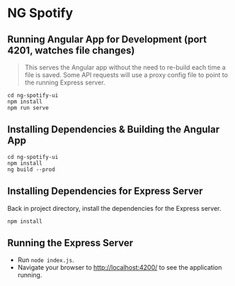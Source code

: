 # NG Spotify

## Running Angular App for Development (port 4201, watches file changes)

> This serves the Angular app without the need to re-build each time a file is saved. Some API requests will use a proxy config file to point to the running Express server.

```
cd ng-spotify-ui
npm install
npm run serve
```

## Installing Dependencies & Building the Angular App

```
cd ng-spotify-ui
npm install
ng build --prod
```

## Installing Dependencies for Express Server

Back in project directory, install the dependencies for the Express server.

```
npm install
```

## Running the Express Server

- Run `node index.js`.
- Navigate your browser to [http://localhost:4200/](http://localhost:4200/) to see the application running.
